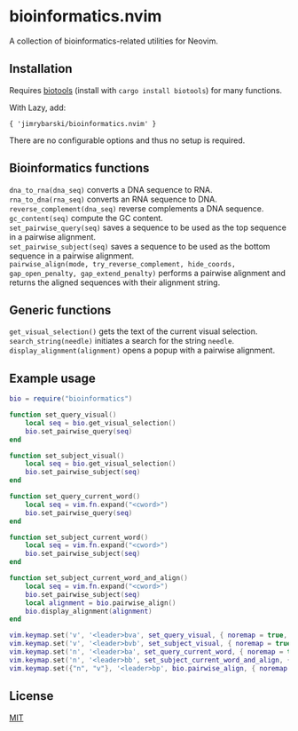 # bioinformatics.nvim

A collection of bioinformatics-related utilities for Neovim.

## Installation

Requires [biotools](https://github.com/jimrybarski/biotools) (install with `cargo install biotools`) for many functions.

With Lazy, add:

```
{ 'jimrybarski/bioinformatics.nvim' }
```

There are no configurable options and thus no setup is required.

## Bioinformatics functions

`dna_to_rna(dna_seq)` converts a DNA sequence to RNA.  
`rna_to_dna(rna_seq)` converts an RNA sequence to DNA.  
`reverse_complement(dna_seq)` reverse complements a DNA sequence.  
`gc_content(seq)` compute the GC content.  
`set_pairwise_query(seq)` saves a sequence to be used as the top sequence in a pairwise alignment.  
`set_pairwise_subject(seq)` saves a sequence to be used as the bottom sequence in a pairwise alignment.  
`pairwise_align(mode, try_reverse_complement, hide_coords, gap_open_penalty, gap_extend_penalty)` performs a pairwise alignment and returns the aligned sequences with their alignment string.  

## Generic functions

`get_visual_selection()` gets the text of the current visual selection.  
`search_string(needle)` initiates a search for the string `needle`.  
`display_alignment(alignment)` opens a popup with a pairwise alignment.  

## Example usage

```lua
bio = require("bioinformatics")

function set_query_visual() 
    local seq = bio.get_visual_selection()
    bio.set_pairwise_query(seq) 
end

function set_subject_visual() 
    local seq = bio.get_visual_selection()
    bio.set_pairwise_subject(seq)
end

function set_query_current_word()
    local seq = vim.fn.expand("<cword>")
    bio.set_pairwise_query(seq) 
end

function set_subject_current_word()
    local seq = vim.fn.expand("<cword>")
    bio.set_pairwise_subject(seq) 
end

function set_subject_current_word_and_align()
    local seq = vim.fn.expand("<cword>")
    bio.set_pairwise_subject(seq) 
    local alignment = bio.pairwise_align()
    bio.display_alignment(alignment)
end

vim.keymap.set('v', '<leader>bva', set_query_visual, { noremap = true, silent = true })
vim.keymap.set('v', '<leader>bvb', set_subject_visual, { noremap = true, silent = true })
vim.keymap.set('n', '<leader>ba', set_query_current_word, { noremap = true, silent = true })
vim.keymap.set('n', '<leader>bb', set_subject_current_word_and_align, { noremap = true, silent = true })
vim.keymap.set({"n", "v"}, '<leader>bp', bio.pairwise_align, { noremap = true, silent = true })
```

## License

[MIT](LICENSE)
